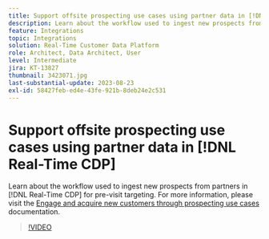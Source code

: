 ```yaml
---
title: Support offsite prospecting use cases using partner data in [!DNL Real-Time CDP]
description: Learn about the workflow used to ingest new prospects from partners in [!DNL Real-Time CDP] for pre-visit targeting. 
feature: Integrations
topic: Integrations
solution: Real-Time Customer Data Platform
role: Architect, Data Architect, User
level: Intermediate
jira: KT-13827
thumbnail: 3423071.jpg
last-substantial-update: 2023-08-23
exl-id: 58427feb-ed4e-43fe-921b-8deb24e2c531
---
```

# Support offsite prospecting use cases using partner data in [!DNL Real-Time CDP]

Learn about the workflow used to ingest new prospects from partners in [!DNL Real-Time CDP] for pre-visit targeting. For more information, please visit the [Engage and acquire new customers through prospecting use cases](https://experienceleague.adobe.com/docs/experience-platform/rtcdp/use-cases/partner-data/prospecting.html) documentation.

>[!VIDEO](https://video.tv.adobe.com/v/3423071/?learn=on)
